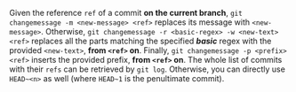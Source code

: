 Given the reference ```ref``` of a commit <b>on the current branch</b>, ```git changemessage -m <new-message> <ref>``` replaces its message with ```<new-message>```. 
Otherwise, ```git changemessage -r <basic-regex> -w <new-text> <ref>``` replaces all the parts matching the specified <b><i>basic</i></b> regex with the provided ```<new-text>```, <b>from ```<ref>``` on</b>.
Finally, ```git changemessage -p <prefix> <ref>``` inserts the provided prefix, <b>from ```<ref>``` on</b>.
The whole list of commits with their ```refs``` can be retrieved by ```git log```. Otherwise, you can directly use ```HEAD~<n>``` as well (where ```HEAD~1``` is the penultimate commit).
